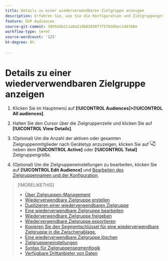 ```yaml
---
title: Details zu einer wiederverwendbaren Zielgruppe anzeigen
description: Erfahren Sie, wie Sie die Konfiguration und Zielgruppengröße für eine wiederverwendbare Zielgruppe anzeigen können.
feature: DSP Audiences
source-git-commit: 3059a5b211a8a219b02930f7f5763d5ec1467b8e
workflow-type: tm+mt
source-wordcount: '125'
ht-degree: 0%

---
```


# Details zu einer wiederverwendbaren Zielgruppe anzeigen

1. Klicken Sie im Hauptmenü auf **[!UICONTROL Audiences]>[!UICONTROL All audiences]**.

1. Halten Sie den Cursor über die Zielgruppenzeile und klicken Sie auf **[!UICONTROL View Details]**.

1. (Optional) Um die Anzahl der aktiven oder gesamten Zielgruppenmitglieder nach Gerätetyp anzuzeigen, klicken Sie auf ![Gerätereich](/help/dsp/assets/device-breakdown.png) neben dem **[!UICONTROL Active]** oder **[!UICONTROL Total]** Zielgruppengröße.

1. (Optional) Um die Zielgruppeneinstellungen zu bearbeiten, klicken Sie auf **[!UICONTROL Edit Audience]** und [Bearbeiten des Zielgruppennamen und der Konfiguration](reusable-audience-edit.md).

>[!MORELIKETHIS]
>
>* [Über Zielgruppen-Management](audience-about.md)
>* [Wiederverwendbare Zielgruppe erstellen](reusable-audience-create.md)
>* [Duplizieren einer wiederverwendbaren Zielgruppe](reusable-audience-duplicate.md)
>* [Eine wiederverwendbare Zielgruppe bearbeiten](reusable-audience-edit.md)
>* [Wiederverwendbare Zielgruppe freigeben](reusable-audience-share.md)
>* [Wiederverwendbare Zielgruppe exportieren](reusable-audience-export.md)
>* [Kopieren Sie den Segmentschlüssel für eine wiederverwendbare Zielgruppe in die Zwischenablage.](reusable-audience-clipboard.md)
>* [Eine wiederverwendbare Zielgruppe löschen](reusable-audience-delete.md)
>* [Zielgruppeneinstellungen](audience-settings.md)
>* [Syntax für Zielgruppensegmentlogik](audience-segment-logic-syntax.md)
>* [Verfügbare Drittanbieter von Daten](third-party-data-providers.md)

